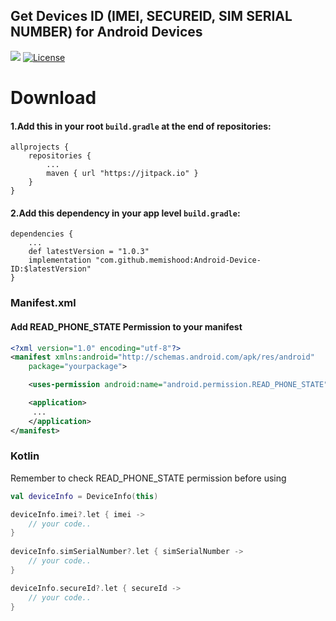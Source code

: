 ## Get Devices ID (IMEI, SECUREID, SIM SERIAL NUMBER) for Android Devices

[![](https://jitpack.io/v/memishood/android-device-id.svg)](https://jitpack.io/#memishood/android-device-id)
[![License](https://img.shields.io/badge/License-Apache%202.0-blue.svg)](https://opensource.org/licenses/Apache-2.0)

# Download
#### 1.Add this in your root `build.gradle` at the end of repositories:
    allprojects {
        repositories {
            ...
            maven { url "https://jitpack.io" }
        }
    }
  
#### 2.Add this dependency in your app level `build.gradle`:
    dependencies {
        ...
        def latestVersion = "1.0.3"
        implementation "com.github.memishood:Android-Device-ID:$latestVersion"
    }


### Manifest.xml
#### Add READ_PHONE_STATE Permission to your manifest

```xml
<?xml version="1.0" encoding="utf-8"?>
<manifest xmlns:android="http://schemas.android.com/apk/res/android"
    package="yourpackage">

    <uses-permission android:name="android.permission.READ_PHONE_STATE"/>

    <application>
     ...
    </application>
</manifest>
```

### Kotlin
Remember to check READ_PHONE_STATE permission before using 
```kotlin
val deviceInfo = DeviceInfo(this)

deviceInfo.imei?.let { imei ->
    // your code..
}
        
deviceInfo.simSerialNumber?.let { simSerialNumber ->
    // your code..
}

deviceInfo.secureId?.let { secureId ->
    // your code..
}
```
